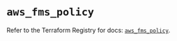 # `aws_fms_policy`

Refer to the Terraform Registry for docs: [`aws_fms_policy`](https://registry.terraform.io/providers/hashicorp/aws/4.67.0/docs/resources/fms_policy).
